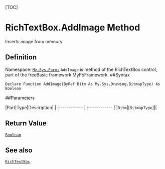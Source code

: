 [TOC]
# RichTextBox.AddImage Method
Inserts image from memory.
## Definition
Namespace: [`My.Sys.Forms`](My.Sys.Forms.md)
`AddImage` is method of the RichTextBox control, part of the freeBasic framework MyFbFramework.
##Syntax
```freeBasic
Declare Function AddImage(ByRef Bitm As My.Sys.Drawing.BitmapType) As Boolean
```

##Parameters

|Part|Type|Description|
| :------------ | :------------ |
|`Bitm`|[`BitmapType`]||

## Return Value
[`Boolean`]("https://www.freebasic.net/wiki/KeyPgBoolean")
## See also
[`RichTextBox`](RichTextBox.md)
